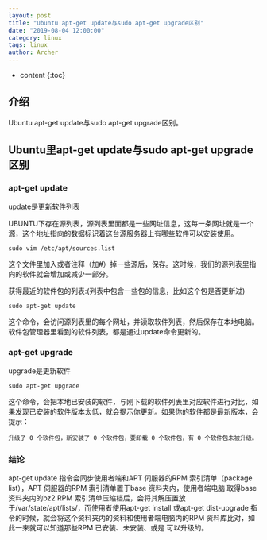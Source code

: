 ```yaml
---
layout: post
title: "Ubuntu apt-get update与sudo apt-get upgrade区别"
date: "2019-08-04 12:00:00"
category: linux
tags: linux
author: Archer
---
```

* content
{:toc}

## 介绍

Ubuntu apt-get update与sudo apt-get upgrade区别。




## Ubuntu里apt-get update与sudo apt-get upgrade区别

### apt-get update

update是更新软件列表

UBUNTU下存在源列表，源列表里面都是一些网址信息，这每一条网址就是一个源，这个地址指向的数据标识着这台源服务器上有哪些软件可以安装使用。

```shell
sudo vim /etc/apt/sources.list
```

这个文件里加入或者注释（加#）掉一些源后，保存。这时候，我们的源列表里指向的软件就会增加或减少一部分。

获得最近的软件包的列表:(列表中包含一些包的信息，比如这个包是否更新过)

```shell
sudo apt-get update
```

这个命令，会访问源列表里的每个网址，并读取软件列表，然后保存在本地电脑。软件包管理器里看到的软件列表，都是通过update命令更新的。

### apt-get upgrade

upgrade是更新软件

```shell
sudo apt-get upgrade
```

这个命令，会把本地已安装的软件，与刚下载的软件列表里对应软件进行对比，如果发现已安装的软件版本太低，就会提示你更新。如果你的软件都是最新版本，会提示：

```text
升级了 0 个软件包，新安装了 0 个软件包，要卸载 0 个软件包，有 0 个软件包未被升级。
```

### 结论

apt-get update 指令会同步使用者端和APT 伺服器的RPM 索引清单（package list），APT 伺服器的RPM 索引清单置于base 资料夹内，使用者端电脑
取得base 资料夹内的bz2 RPM 索引清单压缩档后，会将其解压置放于/var/state/apt/lists/，而使用者使用apt-get install 
或apt-get dist-upgrade 指令的时候，就会将这个资料夹内的资料和使用者端电脑内的RPM 资料库比对，如此一来就可以知道那些RPM 已安装、未安装、或是
可以升级的。
